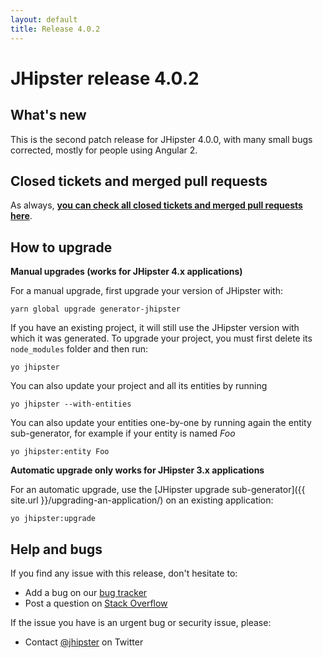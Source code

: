 ```yaml
---
layout: default
title: Release 4.0.2
---
```


JHipster release 4.0.2
==================

What's new
----------

This is the second patch release for JHipster 4.0.0, with many small bugs corrected, mostly for people using Angular 2.

Closed tickets and merged pull requests
------------
As always, __[you can check all closed tickets and merged pull requests here](https://github.com/jhipster/generator-jhipster/issues?q=milestone%3A4.0.2+is%3Aclosed)__.

How to upgrade
------------

**Manual upgrades (works for JHipster 4.x applications)**

For a manual upgrade, first upgrade your version of JHipster with:

```
yarn global upgrade generator-jhipster
```

If you have an existing project, it will still use the JHipster version with which it was generated.
To upgrade your project, you must first delete its `node_modules` folder and then run:

```
yo jhipster
```

You can also update your project and all its entities by running

```
yo jhipster --with-entities
```

You can also update your entities one-by-one by running again the entity sub-generator, for example if your entity is named _Foo_

```
yo jhipster:entity Foo
```

**Automatic upgrade only works for JHipster 3.x applications**

For an automatic upgrade, use the [JHipster upgrade sub-generator]({{ site.url }}/upgrading-an-application/) on an existing application:

```
yo jhipster:upgrade
```

Help and bugs
--------------

If you find any issue with this release, don't hesitate to:

- Add a bug on our [bug tracker](https://github.com/jhipster/generator-jhipster/issues?state=open)
- Post a question on [Stack Overflow](http://stackoverflow.com/tags/jhipster/info)

If the issue you have is an urgent bug or security issue, please:

- Contact [@jhipster](https://twitter.com/jhipster) on Twitter
